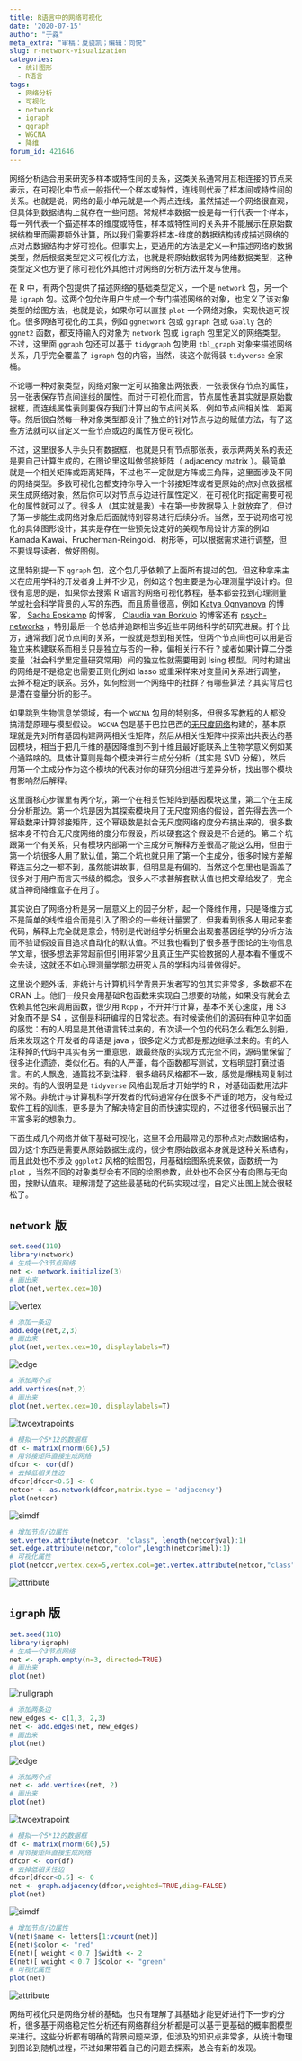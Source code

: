 ```yaml
---
title: R语言中的网络可视化
date: '2020-07-15'
author: "于淼"
meta_extra: "审稿：夏骁凯；编辑：向悦"
slug: r-network-visualization
categories:
  - 统计图形
  - R语言
tags:
  - 网络分析
  - 可视化
  - network 
  - igraph
  - qgraph
  - WGCNA
  - 降维
forum_id: 421646
---
```


网络分析适合用来研究多样本或特性间的关系，这类关系通常用互相连接的节点来表示，在可视化中节点一般指代一个样本或特性，连线则代表了样本间或特性间的关系。也就是说，网络的最小单元就是一个两点连线，虽然描述一个网络很直观，但具体到数据结构上就存在一些问题。常规样本数据一般是每一行代表一个样本，每一列代表一个描述样本的维度或特性，样本或特性间的关系并不能展示在原始数据结构里而需要额外计算，所以我们需要将样本-维度的数据结构转成描述网络的点对点数据结构才好可视化。但事实上，更通用的方法是定义一种描述网络的数据类型，然后根据类型定义可视化方法，也就是将原始数据转为网络数据类型，这种类型定义也方便了除可视化外其他针对网络的分析方法开发与使用。

在 R 中，有两个包提供了描述网络的基础类型定义，一个是 `network` 包，另一个是 `igraph` 包。这两个包允许用户生成一个专门描述网络的对象，也定义了该对象类型的绘图方法，也就是说，如果你可以直接 `plot` 一个网络对象，实现快速可视化。很多网络可视化的工具，例如 `ggnetwork` 包或 `ggraph` 包或 `GGally` 包的 `ggnet2` 函数，都支持输入的对象为 `network` 包或 `igraph` 包里定义的网络类型。不过，这里面 `ggraph` 包还可以基于 `tidygraph` 包使用 `tbl_graph` 对象来描述网络关系，几乎完全覆盖了 `igraph` 包的内容，当然，装这个就得装 `tidyverse` 全家桶。

不论哪一种对象类型，网络对象一定可以抽象出两张表，一张表保存节点的属性，另一张表保存节点间连线的属性。而对于可视化而言，节点属性表其实就是原始数据框，而连线属性表则要保存我们计算出的节点间关系，例如节点间相关性、距离等。然后很自然每一种对象类型都设计了独立的针对节点与边的赋值方法，有了这些方法就可以自定义一些节点或边的属性方便可视化。

不过，这里很多人手头只有数据框，也就是只有节点那张表，表示两两关系的表还是要自己计算生成的，在图论里这叫做邻接矩阵（ adjacency matrix ）。最简单就是一个相关矩阵或距离矩阵，不过也不一定就是方阵或三角阵，这里面涉及不同的网络类型。多数可视化包都支持你导入一个邻接矩阵或者更原始的点对点数据框来生成网络对象，然后你可以对节点与边进行属性定义，在可视化时指定需要可视化的属性就可以了。很多人（其实就是我）卡在第一步数据导入上就放弃了，但过了第一步能生成网络对象后后面就特别容易进行后续分析。当然，至于说网络可视化的具体图形设计，其实是存在一些预先设定好的美观布局设计方案的例如 Kamada Kawai、Frucherman-Reingold、树形等，可以根据需求进行调整，但不要误导读者，做好图例。

这里特别提一下 `qgraph` 包，这个包几乎依赖了上面所有提过的包，但这种拿来主义在应用学科的开发者身上并不少见，例如这个包主要是为心理测量学设计的。但很有意思的是，如果你去搜索 R 语言的网络可视化教程，基本都会找到心理测量学或社会科学背景的人写的东西，而且质量很高，例如 [Katya Ognyanova](https://kateto.net) 的博客， [Sacha Epskamp](http://sachaepskamp.com/) 的博客， [Claudia van Borkulo](https://cvborkulo.com)  的博客还有 [psych-networks](https://psych-networks.com/) ，特别最后一个总结并追踪相当多近些年网络科学的研究进展。打个比方，通常我们说节点间的关系，一般就是想到相关性，但两个节点间也可以用是否独立来构建联系而相关只是独立与否的一种，偏相关行不行？或者如果计算二分类变量（社会科学里定量研究常用）间的独立性就需要用到 Ising 模型。同时构建出的网络是不是稳定也需要正则化例如 lasso 或重采样来对变量间关系进行调整，去掉不稳定的联系。另外，如何检测一个网络中的社群？有哪些算法？其实背后也是潜在变量分析的影子。

如果跳到生物信息学领域，有一个 `WGCNA` 包用的特别多，但很多写教程的人都没搞清楚原理与模型假设。 `WGCNA` 包是基于巴拉巴西的[无尺度网络](https://science.sciencemag.org/content/325/5939/412)构建的，基本原理就是先对所有基因构建两两相关性矩阵，然后从相关性矩阵中探索出共表达的基因模块，相当于把几千维的基因降维到不到十维且最好能联系上生物学意义例如某个通路啥的。具体计算则是每个模块进行主成分分析（其实是 SVD 分解），然后用第一个主成分作为这个模块的代表对你的研究分组进行差异分析，找出哪个模块有影响然后解释。

这里面核心步骤里有两个坑，第一个在相关性矩阵到基因模块这里，第二个在主成分分析那边。第一个坑是因为其探索模块用了无尺度网络的假设，首先得去选一个幂级数来计算邻接矩阵，这个幂级数是拟合无尺度网络的度分布搞出来的，很多数据本身不符合无尺度网络的度分布假设，所以硬套这个假设是不合适的。第二个坑跟第一个有关系，只有模块内部第一个主成分可解释方差很高才能这么用，但由于第一个坑很多人用了默认值，第二个坑也就只用了第一个主成分，很多时候方差解释连三分之一都不到，虽然能讲故事，但明显是有偏的。当然这个包里也是涵盖了很多对于用户而言天书级的概念，很多人不求甚解套默认值也把文章给发了，完全就当神奇降维盒子在用了。

其实说白了网络分析是另一层意义上的因子分析，起一个降维作用，只是降维方式不是简单的线性组合而是引入了图论的一些统计量罢了，但我看到很多人用起来套代码，解释上完全就是意会，特别是代谢组学分析里会出现套基因组学的分析方法而不验证假设盲目追求自动化的默认值。不过我也看到了很多基于图论的生物信息学文章，很多想法非常超前但引用非常少且真正生产实验数据的人基本看不懂或不会去读，这就还不如心理测量学那边研究人员的学科内科普做得好。

这里说个题外话，非统计与计算机科学背景开发者写的包其实非常多，多数都不在 CRAN 上。他们一般只会用基础R包函数来实现自己想要的功能，如果没有就会去依赖其他包来调用函数，很少用 `Rcpp` ，不开并行计算，基本不关心速度，用 S3 对象而不是 S4 ，这倒是科研编程的日常状态。有时候读他们的源码有种见字如面的感觉：有的人明显是其他语言转过来的，有次读一个包的代码怎么看怎么别扭，后来发现这个开发者的母语是 java ，很多定义方式都是那边继承过来的。有的人注释掉的代码中其实有另一重意思，跟最终版的实现方式完全不同，源码里保留了很多进化遗迹，类似化石。有的人严谨，每个函数都写测试，文档明显打磨过语言。有的人飘逸，通篇找不到注释，很多编码风格都不一致，感觉是爆栈网复制过来的。有的人很明显是 `tidyverse` 风格出现后才开始学的 R ，对基础函数用法非常不熟。非统计与计算机科学开发者的代码通常存在很多不严谨的地方，没有经过软件工程的训练，更多是为了解决特定目的而快速实现的，不过很多代码展示出了丰富多彩的想象力。

下面生成几个网络并做下基础可视化，这里不会用最常见的那种点对点数据结构，因为这个东西是需要从原始数据生成的，很少有原始数据本身就是这种关系结构，而且此处也不涉及 `ggplot2` 风格的绘图包，用基础绘图系统来做，函数统一为 `plot` ，当然不同的对象类型会有不同的绘图参数，此处也不会区分有向图与无向图，按默认值来。理解清楚了这些最基础的代码实现过程，自定义出图上就会很轻松了。

## `network` 版

```r
set.seed(110)
library(network)
# 生成一个3节点网络
net <- network.initialize(3)
# 画出来
plot(net,vertex.cex=10)
```

![vertex](https://yufree.cn/cn/2020-06-24-r-network-analysis_files/figure-html/unnamed-chunk-1-1.png)

```r
# 添加一条边
add.edge(net,2,3) 
# 画出来
plot(net,vertex.cex=10, displaylabels=T)
```

![edge](https://yufree.cn/cn/2020-06-24-r-network-analysis_files/figure-html/unnamed-chunk-1-2.png)

```r
# 添加两个点
add.vertices(net,2)
# 画出来
plot(net,vertex.cex=10, displaylabels=T)
```

![twoextrapoints](https://yufree.cn/cn/2020-06-24-r-network-analysis_files/figure-html/unnamed-chunk-1-3.png)

```r
# 模拟一个5*12的数据框
df <- matrix(rnorm(60),5)
# 用邻接矩阵直接生成网络
dfcor <- cor(df)
# 去掉低相关性边
dfcor[dfcor<0.5] <- 0
netcor <- as.network(dfcor,matrix.type = 'adjacency')
plot(netcor)
```

![simdf](https://yufree.cn/cn/2020-06-24-r-network-analysis_files/figure-html/unnamed-chunk-1-4.png)

```r
# 增加节点/边属性
set.vertex.attribute(netcor, "class", length(netcor$val):1)
set.edge.attribute(netcor,"color",length(netcor$mel):1)
# 可视化属性
plot(netcor,vertex.cex=5,vertex.col=get.vertex.attribute(netcor,"class"),edge.col=get.edge.attribute(netcor,'color'))
```

![attribute](https://yufree.cn/cn/2020-06-24-r-network-analysis_files/figure-html/unnamed-chunk-1-5.png)

## `igraph` 版

```r
set.seed(110)
library(igraph)
# 生成一个3节点网络
net <- graph.empty(n=3, directed=TRUE)
# 画出来
plot(net)
```

![nullgraph](https://yufree.cn/cn/2020-06-24-r-network-analysis_files/figure-html/unnamed-chunk-2-1.png)

```r
# 添加两条边
new_edges <- c(1,3, 2,3)
net <- add.edges(net, new_edges)
# 画出来
plot(net)
```

![edge](https://yufree.cn/cn/2020-06-24-r-network-analysis_files/figure-html/unnamed-chunk-2-2.png)

```r
# 添加两个点
net <- add.vertices(net, 2)
# 画出来
plot(net)
```

![twoextrapoint](https://yufree.cn/cn/2020-06-24-r-network-analysis_files/figure-html/unnamed-chunk-2-3.png)

```r
# 模拟一个5*12的数据框
df <- matrix(rnorm(60),5)
# 用邻接矩阵直接生成网络
dfcor <- cor(df)
# 去掉低相关性边
dfcor[dfcor<0.5] <- 0
net <- graph.adjacency(dfcor,weighted=TRUE,diag=FALSE)
plot(net)
```

![simdf](https://yufree.cn/cn/2020-06-24-r-network-analysis_files/figure-html/unnamed-chunk-2-4.png)

```r
# 增加节点/边属性
V(net)$name <- letters[1:vcount(net)]
E(net)$color <- "red"
E(net)[ weight < 0.7 ]$width <- 2
E(net)[ weight < 0.7 ]$color <- "green"
# 可视化属性
plot(net)
```

![attribute](https://yufree.cn/cn/2020-06-24-r-network-analysis_files/figure-html/unnamed-chunk-2-5.png)

网络可视化只是网络分析的基础，也只有理解了其基础才能更好进行下一步的分析，很多基于网络稳定性分析还有网络群组分析都是可以基于更基础的概率图模型来进行。这些分析都有明确的背景问题来源，但涉及的知识点非常多，从统计物理到图论到随机过程，不过如果带着自己的问题去探索，总会有新的发现。
